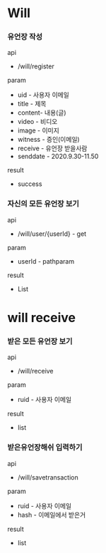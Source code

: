 # Will



### 유언장 작성



api 

- /will/register

param

- uid - 사용자 이메일
- title - 제목
- content- 내용(글)
- video - 비디오
- image - 이미지
- witness - 증인(이메일)
- receive - 유언장 받을사람
- senddate - 2020.9.30-11.50

result

- success

### 자신의 모든 유언장 보기

api 

- /will/user/{userId} - get

param

- userId - pathparam

result

- List<WillEntity> 



# will receive



### 받은 모든 유언장 보기

api 

- /will/receive

param

- ruid - 사용자 이메일

result

- list<WillEntity>



### 받은유언장해쉬 입력하기

api 

- /will/savetransaction

param

- ruid - 사용자 이메일
- hash - 이메일에서 받은거

result

- list<WillReceiveEntity>